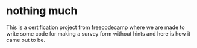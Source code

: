 # nothing much
This is a certification project from freecodecamp where we are made to write some code for making a survey form without hints and here is how it came out to be.